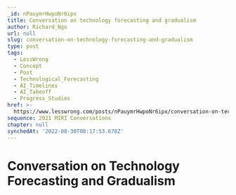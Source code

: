 ```yaml
---
_id: nPauymrHwpoNr6ipx
title: Conversation on technology forecasting and gradualism
author: Richard_Ngo
url: null
slug: conversation-on-technology-forecasting-and-gradualism
type: post
tags:
  - LessWrong
  - Concept
  - Post
  - Technological_Forecasting
  - AI_Timelines
  - AI_Takeoff
  - Progress_Studies
href: >-
  https://www.lesswrong.com/posts/nPauymrHwpoNr6ipx/conversation-on-technology-forecasting-and-gradualism
sequence: 2021 MIRI Conversations
chapter: null
synchedAt: '2022-08-30T08:17:53.678Z'
---
```


# Conversation on Technology Forecasting and Gradualism

